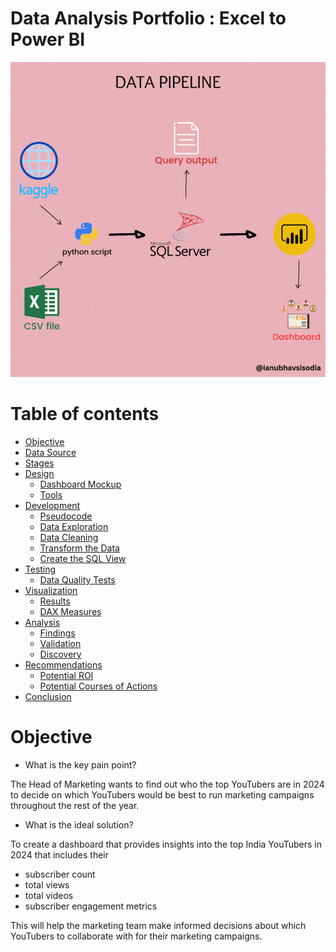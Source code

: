 # Data Analysis Portfolio : Excel to Power BI

![excel-to-powerbi-animated-diagram](Assets/Images/data_pipeline.gif)




# Table of contents 

- [Objective](#objective)
- [Data Source](#data-source)
- [Stages](#stages)
- [Design](#design)
  - [Dashboard Mockup](#mockup)
  - [Tools](#tools)
- [Development](#development)
  - [Pseudocode](#pseudocode)
  - [Data Exploration](#data-exploration)
  - [Data Cleaning](#data-cleaning)
  - [Transform the Data](#transform-the-data)
  - [Create the SQL View](#create-the-sql-view)
- [Testing](#testing)
  - [Data Quality Tests](#data-quality-tests)
- [Visualization](#visualization)
  - [Results](#results)
  - [DAX Measures](#dax-measures)
- [Analysis](#analysis)
  - [Findings](#findings)
  - [Validation](#validation)
  - [Discovery](#discovery)
- [Recommendations](#recommendations)
  - [Potential ROI](#potential-roi)
  - [Potential Courses of Actions](#potential-courses-of-actions)
- [Conclusion](#conclusion)


# Objective 

- What is the key pain point? 

The Head of Marketing wants to find out who the top YouTubers are in 2024 to decide on which YouTubers would be best to run marketing campaigns throughout the rest of the year.


- What is the ideal solution? 

To create a dashboard that provides insights into the top India YouTubers in 2024 that includes their 
- subscriber count
- total views
- total videos
- subscriber engagement metrics

This will help the marketing team make informed decisions about which YouTubers to collaborate with for their marketing campaigns.
